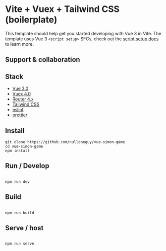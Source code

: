 # Vite + Vuex + Tailwind CSS (boilerplate)

This template should help get you started developing with Vue 3 in Vite. The template uses Vue 3 `<script setup>` SFCs, check out the [script setup docs](https://v3.vuejs.org/api/sfc-script-setup.html#sfc-script-setup) to learn more.

## Support & collaboration

## Stack

-   [Vue 3.0](https://v3.vuejs.org/)
-   [Vuex 4.0](https://vuex.vuejs.org)
-   [Router 4.x](https://router.vuejs.org/)
-   [Tailwind CSS](https://router.vuejs.org/)
-   [eslint](https://github.com/eslint/eslint)
-   [prettier](https://github.com/prettier/prettier)

## Install

```
git clone https://github.com/nulloneguy/vue-simon-game
cd vue-simon-game
npm install
```

## Run / Develop

```

npm run dev

```

## Build

```

npm run build

```

## Serve / host

```

npm run serve

```
